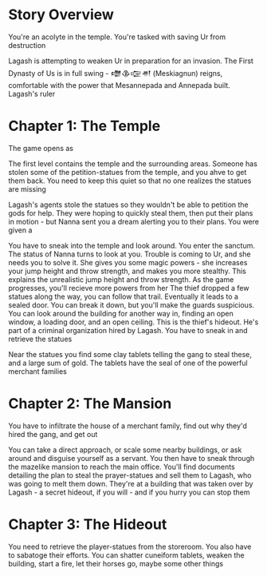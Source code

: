 # Story Overview

You're an acolyte in the temple. You're tasked with saving Ur from destruction

Lagash is attempting to weaken Ur in preparation for an invasion. The First Dynasty of Us is in full swing - 𒈩𒆠𒉘𒉣 (Meskiagnun) reigns, comfortable with the power that Mesannepada and Annepada built. Lagash's ruler 

# Chapter 1: The Temple

The game opens as

The first level contains the temple and the surrounding areas. Someone has stolen some of the petition-statues from the temple, and you ahve to get them back. You need to keep this quiet so that no one realizes the statues are missing

Lagash's agents stole the statues so they wouldn't be able to petition the gods for help. They were hoping to quickly steal them, then put their plans in motion - but Nanna sent you a dream alerting you to their plans. You were given a

You have to sneak into the temple and look around. You enter the sanctum. The status of Nanna turns to look at you. Trouble is coming to Ur, and she needs you to solve it. She gives you some magic powers - she increases your jump height and throw strength, and makes you more stealthy. This explains the unrealistic jump height and throw strength. As the game progresses, you'll recieve more powers from her The thief dropped a few statues along the way, you can follow that trail. Eventually it leads to a sealed door. You can break it down, but you'll make the guards suspicious. You can look around the building for another way in, finding an open window, a loading door, and an open ceiling. This is the thief's hideout. He's part of a criminal organization hired by Lagash. You have to sneak in and retrieve the statues

Near the statues you find some clay tablets telling the gang to steal these, and a large sum of gold. The tablets have the seal of one of the powerful merchant families

# Chapter 2: The Mansion

You have to infiltrate the house of a merchant family, find out why they'd hired the gang, and get out

You can take a direct approach, or scale some nearby buildings, or ask around and disguise yourself as a servant. You then have to sneak through the mazelike mansion to reach the main office. You'll find documents detailing the plan to steal the prayer-statues and sell them to Lagash, who was going to melt them down. They're at a building that was taken over by Lagash - a secret hideout, if you will - and if you hurry you can stop them

# Chapter 3: The Hideout

You need to retrieve the player-statues from the storeroom. You also have to sabatoge their efforts. You can shatter cuneiform tablets, weaken the building, start a fire, let their horses go, maybe some other things
